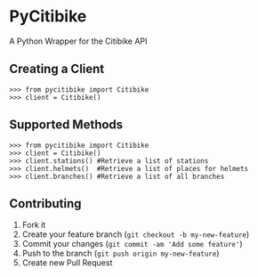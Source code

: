 # PyCitibike

A Python Wrapper for the Citibike API

## Creating a Client

```
>>> from pycitibike import Citibike
>>> client = Citibike()
```

## Supported Methods

```
>>> from pycitibike import Citibike
>>> client = Citibike()
>>> client.stations() #Retrieve a list of stations
>>> client.helmets()  #Retrieve a list of places for helmets
>>> client.branches() #Retrieve a list of all branches
```

## Contributing

1. Fork it
2. Create your feature branch (`git checkout -b my-new-feature`)
3. Commit your changes (`git commit -am 'Add some feature'`)
4. Push to the branch (`git push origin my-new-feature`)
5. Create new Pull Request
